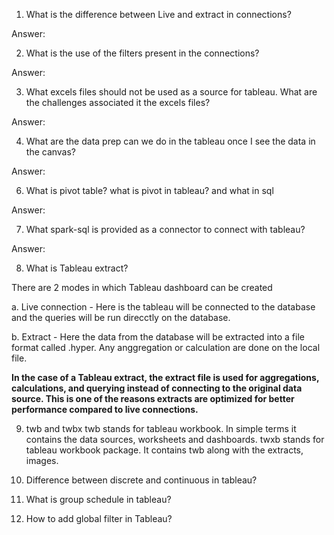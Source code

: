 1. What is the difference between Live and extract in connections?

Answer:


2. What is the use of the filters present in the connections?

Answer:

3. What excels files should not be used as a source for tableau. What are the challenges associated it the excels files?

Answer: 

4. What are the data prep can we do in the tableau once I see the data in the canvas?

Answer:

6. What is pivot table? what is pivot in tableau? and what in sql

Answer:

7.  What spark-sql is provided as a connector to connect with tableau?

Answer:

8. What is Tableau extract?

There are 2 modes in which Tableau dashboard can be created


a. Live connection - Here is the tableau will be connected to the database and the queries will be run direcctly on the database.


b. Extract - Here the data from the database will be extracted into a file format called .hyper. Any anggregation or calculation are done on the local file.

**In the case of a Tableau extract, the extract file is used for aggregations, calculations, and querying instead of connecting to the original data source. This is one of the reasons extracts are optimized for better performance compared to live connections.**


9. twb and twbx
twb stands for tableau workbook. In simple terms it contains the data sources, worksheets and dashboards.
twxb stands for tableau workbook package. It contains twb along with the extracts, images.

10. Difference between discrete and continuous in tableau?


11. What is group schedule in tableau?

12. How to add global filter in Tableau?